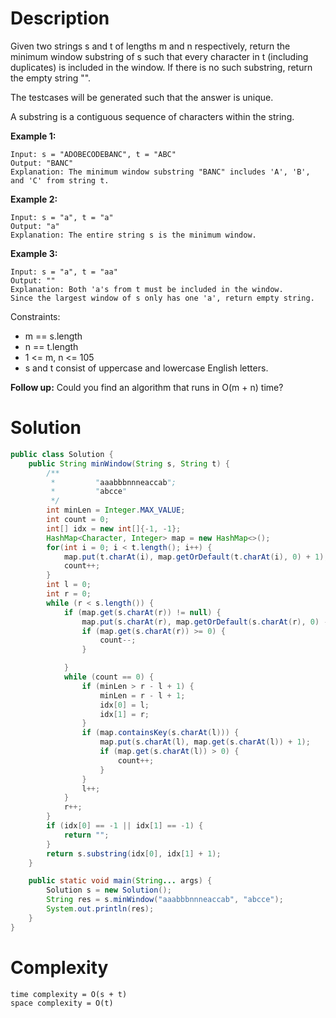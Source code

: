 # Description
Given two strings s and t of lengths m and n respectively, return the minimum window substring of s such that every character in t (including duplicates) is included in the window. If there is no such substring, return the empty string "".

The testcases will be generated such that the answer is unique.

A substring is a contiguous sequence of characters within the string.

 

**Example 1:**
```
Input: s = "ADOBECODEBANC", t = "ABC"
Output: "BANC"
Explanation: The minimum window substring "BANC" includes 'A', 'B', and 'C' from string t.
```

**Example 2:**
```
Input: s = "a", t = "a"
Output: "a"
Explanation: The entire string s is the minimum window.
```
**Example 3:**
```
Input: s = "a", t = "aa"
Output: ""
Explanation: Both 'a's from t must be included in the window.
Since the largest window of s only has one 'a', return empty string.
```

Constraints:

* m == s.length
* n == t.length
* 1 <= m, n <= 105
* s and t consist of uppercase and lowercase English letters.
 

**Follow up:** Could you find an algorithm that runs in O(m + n) time?

# Solution
```java
public class Solution {
    public String minWindow(String s, String t) {
        /**
         *         "aaabbbnnneaccab";
         *         "abcce"
         */
        int minLen = Integer.MAX_VALUE;
        int count = 0;
        int[] idx = new int[]{-1, -1};
        HashMap<Character, Integer> map = new HashMap<>();
        for(int i = 0; i < t.length(); i++) {
            map.put(t.charAt(i), map.getOrDefault(t.charAt(i), 0) + 1);
            count++;
        }
        int l = 0;
        int r = 0;
        while (r < s.length()) {
            if (map.get(s.charAt(r)) != null) {
                map.put(s.charAt(r), map.getOrDefault(s.charAt(r), 0) - 1);
                if (map.get(s.charAt(r)) >= 0) {
                    count--;
                }

            }
            while (count == 0) {
                if (minLen > r - l + 1) {
                    minLen = r - l + 1;
                    idx[0] = l;
                    idx[1] = r;
                }
                if (map.containsKey(s.charAt(l))) {
                    map.put(s.charAt(l), map.get(s.charAt(l)) + 1);
                    if (map.get(s.charAt(l)) > 0) {
                        count++;
                    }
                }
                l++;
            }
            r++;
        }
        if (idx[0] == -1 || idx[1] == -1) {
            return "";
        }
        return s.substring(idx[0], idx[1] + 1);
    }

    public static void main(String... args) {
        Solution s = new Solution();
        String res = s.minWindow("aaabbbnnneaccab", "abcce");
        System.out.println(res);
    }
}
```
# Complexity
```
time complexity = O(s + t)
space complexity = O(t)
```
